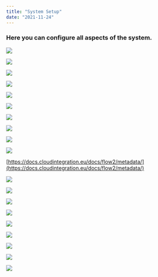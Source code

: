 ```yaml
---
title: "System Setup"
date: "2021-11-24"
---
```


### Here you can configure all aspects of the system.

![](/_images/doc2/FLOW²_Setup-items-1024x374.png)

![](/_images/doc2/FLOW²_Announcements.png)

![](/_images/doc2/FLOW²_Assets.png)

![](/_images/doc2/FLOW²_Document-types.png)

![](/_images/doc2/FLOW²_Global-ACLs.png)

![](/_images/doc2/FLOW²_Groups.png)

![](/_images/doc2/FLOW²_Indexes.png)

![](/_images/doc2/FLOW²_Key-management.png)

![](/_images/doc2/FLOW²_Mailing-profiles.png)

![](/_images/doc2/FLOW²_Metadata-types.png)

[https://docs.cloudintegration.eu/docs/flow2/metadata/](https://docs.cloudintegration.eu/docs/flow2/metadata/)

![](/_images/doc2/FLOW²_Quotas.png)

![](/_images/doc2/FLOW²_Roles.png)

![](/_images/doc2/FLOW²_Settings.png)

![](/_images/doc2/FLOW²_Smart-links.png)

![](/_images/doc2/FLOW²_Sources.png)

![](/_images/doc2/FLOW²_Themes.png)

![](/_images/doc2/FLOW²_Users.png)

![](/_images/doc2/FLOW²_Web-links.png)

![](/_images/doc2/FLOW²_Workflows.png)

